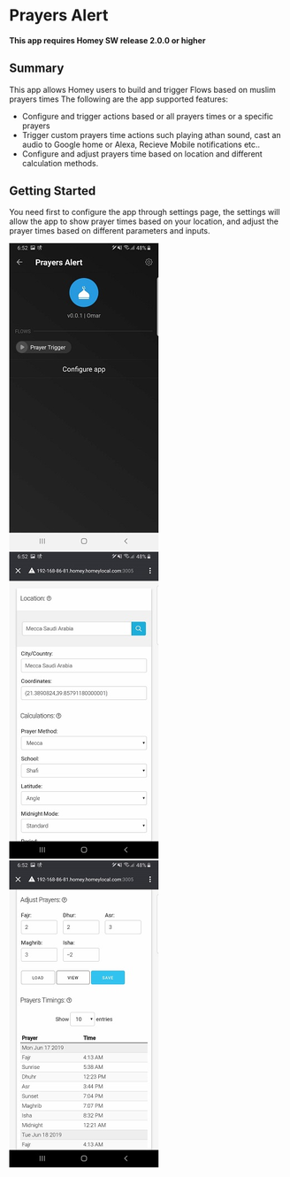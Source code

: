 ﻿# Prayers Alert
 
#### This app requires Homey SW release 2.0.0 or higher

## Summary
This app allows Homey users to build and trigger Flows based on muslim prayers times
The following are the app supported features:
* Configure and trigger actions based or all prayers times or a specific prayers
* Trigger custom prayers time actions such playing athan sound, cast an audio to Google home or Alexa, Recieve Mobile notifications etc..
* Configure and adjust prayers time based on location and different calculation methods.
## Getting Started
You need first to configure the app through settings page, the settings will allow the app to show prayer times based on your location, and adjust the prayer times based on different parameters and inputs.


![Alt text](images/Settings-1.jpg) ![Alt text](images/Settings-2.jpg) ![Alt text](images/Settings-3.jpg)
